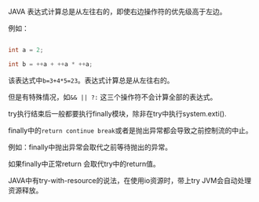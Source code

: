 JAVA 表达式计算总是从左往右的，即使右边操作符的优先级高于左边。

例如：

```java

int a = 2;

int b = ++a + ++a * ++a;

```

该表达式中`b=3+4*5=23`。表达式计算总是从左往右的。

但是有特殊情况，如`&& || ?:` 这三个操作符不会计算全部的表达式。


try执行结束后一般都要执行finally模块，除非在try中执行system.exti().

finally中的`return continue break`或者是抛出异常都会导致之前控制流的中止。

例如：finally中抛出异常会取代之前等待抛出的异常。

如果finally中正常return 会取代try中的return值。

JAVA中有try-with-resource的说法，在使用io资源时，带上try JVM会自动处理资源释放。

